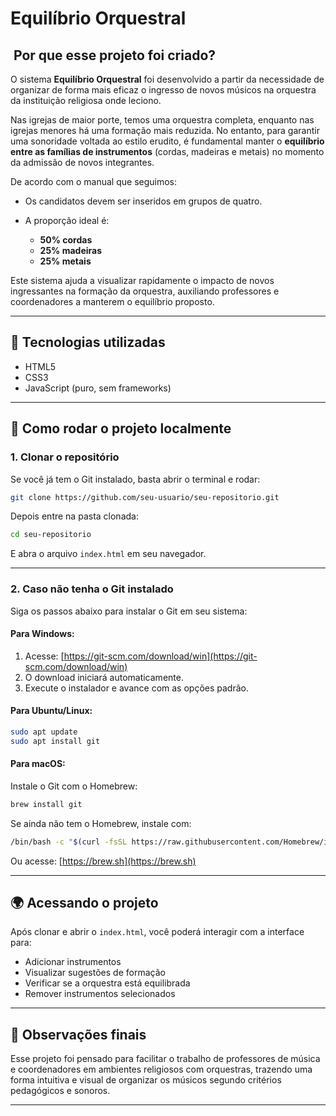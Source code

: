 # Equilíbrio Orquestral


##  Por que esse projeto foi criado?

O sistema **Equilíbrio Orquestral** foi desenvolvido a partir da necessidade de organizar de forma mais eficaz o ingresso de novos músicos na orquestra da instituição religiosa onde leciono.

Nas igrejas de maior porte, temos uma orquestra completa, enquanto nas igrejas menores há uma formação mais reduzida. No entanto, para garantir uma sonoridade voltada ao estilo erudito, é fundamental manter o **equilíbrio entre as famílias de instrumentos** (cordas, madeiras e metais) no momento da admissão de novos integrantes.

De acordo com o manual que seguimos:

* Os candidatos devem ser inseridos em grupos de quatro.
* A proporção ideal é:

  * **50% cordas**
  * **25% madeiras**
  * **25% metais**

Este sistema ajuda a visualizar rapidamente o impacto de novos ingressantes na formação da orquestra, auxiliando professores e coordenadores a manterem o equilíbrio proposto.

---

## 🚀 Tecnologias utilizadas

* HTML5
* CSS3
* JavaScript (puro, sem frameworks)

---

## 🔧 Como rodar o projeto localmente

### 1. Clonar o repositório

Se você já tem o Git instalado, basta abrir o terminal e rodar:

```bash
git clone https://github.com/seu-usuario/seu-repositorio.git
```

Depois entre na pasta clonada:

```bash
cd seu-repositorio
```

E abra o arquivo `index.html` em seu navegador.

---

### 2. Caso não tenha o Git instalado

Siga os passos abaixo para instalar o Git em seu sistema:

#### Para Windows:

1. Acesse: [https://git-scm.com/download/win](https://git-scm.com/download/win)
2. O download iniciará automaticamente.
3. Execute o instalador e avance com as opções padrão.

#### Para Ubuntu/Linux:

```bash
sudo apt update
sudo apt install git
```

#### Para macOS:

Instale o Git com o Homebrew:

```bash
brew install git
```

Se ainda não tem o Homebrew, instale com:

```bash
/bin/bash -c "$(curl -fsSL https://raw.githubusercontent.com/Homebrew/install/HEAD/install.sh)"
```

Ou acesse: [https://brew.sh](https://brew.sh)

---

## 🌍 Acessando o projeto

Após clonar e abrir o `index.html`, você poderá interagir com a interface para:

* Adicionar instrumentos
* Visualizar sugestões de formação
* Verificar se a orquestra está equilibrada
* Remover instrumentos selecionados

---

## 📄 Observações finais

Esse projeto foi pensado para facilitar o trabalho de professores de música e coordenadores em ambientes religiosos com orquestras, trazendo uma forma intuitiva e visual de organizar os músicos segundo critérios pedagógicos e sonoros.

---